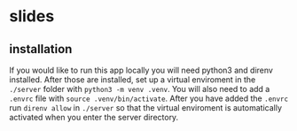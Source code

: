 # slides

## installation

If you would like to run this app locally you will need python3 and direnv installed. After those are installed, set up a virtual enviroment in the `./server` folder with `python3 -m venv .venv`. You will also need to add a `.envrc` file with `source .venv/bin/activate`. After you have added the `.envrc` run `direnv allow` in `./server` so that the virtual enviroment is automatically activated when you enter the server directory.
